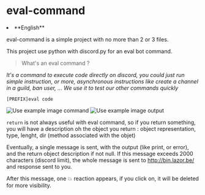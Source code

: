 # eval-command

<li>**English**</li>

eval-command is a simple project with no more than 2 or 3 files.

This project use python with discord.py for an eval bot command.

> What's an eval command ?

*It's a command to execute code directly on discord, you could just run simple instruction, or more, asynchronous instructions like create a channel in a guild, ban user, ...
We use it to test our other commands quickly*

`[PREFIX]eval code`

![Use example image command](https://cdn.discordapp.com/attachments/711607976150171691/748192408532942848/unknown.png)
![Use example image output](https://cdn.discordapp.com/attachments/711607976150171691/748193180599713792/unknown.png)

`return` is not always useful with eval command, so if you return something, you will have a description oh the object you return : object representation, type, lenght, dir (method associated with the objet)

Eventually, a single message is sent, with the output (like print, or error), and the return object description if not null. If this message exceeds 2000 characters (discord limit), the whole message is sent to http://bin.lazor.be/ and response sent to you.

After this message, one :boom: reaction appears, if you click on, it will be deleted for more visibility.
